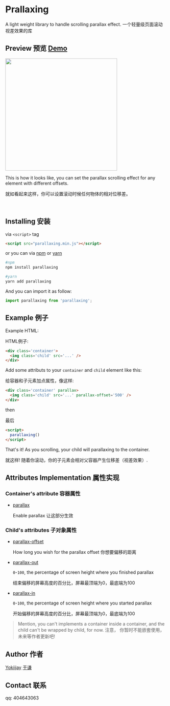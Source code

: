 # Prallaxing

A light weight library to handle scrolling parallax effect. 一个轻量级页面滚动视差效果的库

## Preview 预览 [Demo](https://yokiijay.github.io/parallaxing/dist/index.html)
<img width="350" src="https://i.postimg.cc/C1T6C2dV/parallaxing-preview.gif"/>


This is how it looks like, you can set the parallax scrolling effect for any element with different offsets.

就如看起来这样，你可以设置滚动时候任何物体的相对位移差。


 

## Installing 安装

via `<script>` tag
```html
<script src="parallaxing.min.js"></script>
```

or you can via [npm](https://www.npmjs.com/package/parallaxing) or [yarn](https://www.npmjs.com/package/parallaxing)
```sh
#npm
npm install parallaxing

#yarn
yarn add parallaxing
```


And you can import it as follow:

```javascript
import parallaxing from 'parallaxing';
```

## Example 例子

Example HTML:

HTML例子:
```html
<div class='container'>
  <img class='child' src='...' />
</div>
```
Add some attributs to your `container` and `child` element like this:

给容器和子元素加点属性，像这样:
```html
<div class='container' parallax>
  <img class='child' src='...' parallax-offset='500' />
</div>
```
then

最后
```html
<script>
  parallaxing()
</script>
```
That's it! As you scrolling, your child will parallaxing to the container.

就这样! 随着你滚动，你的子元素会相对父容器产生位移差（视差效果）.


## Attributes Implementation 属性实现

### Container's attribute 容器属性
- [parallax]()

  Enable parallax 让这部分生效

### Child's attributes 子对象属性

- [parallax-offset]()

  How long you wish for the parallax offset 你想要偏移的距离
- [parallax-out]()

  `0`-`100`, the percentage of screen height where you finished parallax
  
  结束偏移的屏幕高度的百分比，屏幕最顶端为0，最底端为100
- [parallax-in]()

  `0`-`100`, the percentage of screen height where you started parallax

  开始偏移的屏幕高度的百分比，屏幕最顶端为0，最底端为100


> Mention, you can't implements a container inside a container, and the child can't be wrapped by child, for now.
注意， 你暂时不能嵌套使用，未来等作者更新吧!

## Author 作者

[Yokiijay](https://github.com/yokiijay)
[于谦](https://github.com/yokiijay)

## Contact 联系
qq: 404643063